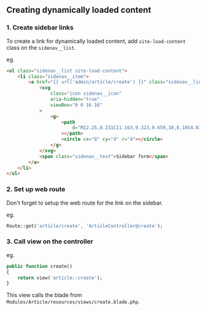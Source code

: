 ## Creating dynamically loaded content

### 1. Create sidebar links

To create a link for dynamically loaded content, add `site-load-content` class on the `sidenav__list`.

eg.

```html
<ul class="sidenav__list site-load-content">
    <li class="sidenav__item">
        <a href="{{ url('admin/article/create') }}" class="sidenav__link">
            <svg
                class="icon sidenav__icon"
                aria-hidden="true"
                viewBox="0 0 16 16"
            >
                <g>
                    <path
                        d="M12.25,8.231C11.163,9.323,9.659,10,8,10S4.837,9.323,3.75,8.231C1.5,9.646,0,12.145,0,15v1h16 v-1C16,12.145,14.5,9.646,12.25,8.231z"
                    ></path>
                    <circle cx="8" cy="4" r="4"></circle>
                </g>
            </svg>
            <span class="sidenav__text">Sidebar form</span>
        </a>
    </li>
</ul>
```

### 2. Set up web route

Don't forget to setup the web route for the link on the sidebar.

eg.

```php
Route::get('article/create', 'ArticleController@create');
```

### 3. Call view on the controller

eg.

```php
public function create()
{
    return view('article::create');
}
```

This view calls the blade from `Modules/Article/resources/views/create.blade.php`.
